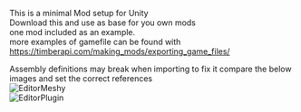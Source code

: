 This is a minimal Mod setup for Unity  
Download this and use as base for you own mods  
one mod included as an example.  
more examples of gamefile can be found with
https://timberapi.com/making_mods/exporting_game_files/ 



Assembly definitions may break when importing to fix it compare the below images and set the correct references  
![EditorMeshy](/Assets/Exampleimages/EditorMeshy.png)   
![EditorPlugin](/Assets/Exampleimages/EditorPlugin.png)   
